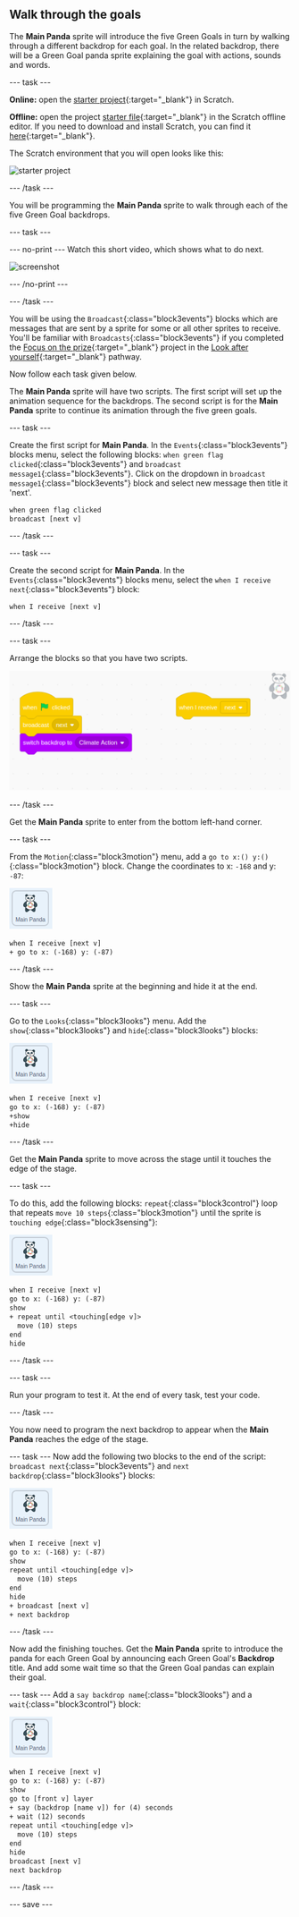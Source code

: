 ## Walk through the goals

The **Main Panda** sprite will introduce the five Green Goals in turn by walking through a different backdrop for each goal. In the related backdrop, there will be a Green Goal panda sprite explaining the goal with actions, sounds and words.

--- task ---

**Online:** open the [starter project](http://rpf.io/p/en/projectName-on){:target="_blank"} in Scratch.

**Offline:** open the project [starter file](http://rpf.io/p/en/projectName-get){:target="_blank"} in the Scratch offline editor. If you need to download and install Scratch, you can find it [here](https://scratch.mit.edu/download){:target="_blank"}.

The Scratch environment that you will open looks like this:

![starter project](images/starter_project.png)

--- /task ---

You will be programming the **Main Panda** sprite to walk through each of the five Green Goal backdrops.

--- task ---

--- no-print ---
Watch this short video, which shows what to do next.

![screenshot](images/NOTNAMEDYET.gif)

--- /no-print ---

--- /task ---

You will be using the `Broadcast`{:class="block3events"} blocks which are messages that are sent by a sprite for some or all other sprites to receive. You'll be familiar with `Broadcasts`{:class="block3events"} if you completed the [Focus on the prize](https://learning-admin.raspberrypi.org/en/projects/focus-on-the-prize){:target="_blank"} project in the [Look after yourself](https://projects.raspberrypi.org/en/pathways/look-after-yourself){:target="_blank"} pathway.

Now follow each task given below.

The **Main Panda** sprite will have two scripts. The first script will set up the animation sequence for the backdrops. The second script is for the **Main Panda** sprite to continue its animation through the five green goals.

--- task ---

Create the first script for **Main Panda**. In the `Events`{:class="block3events"} blocks menu, select the following blocks: `when green flag clicked`{:class="block3events"} and `broadcast message1`{:class="block3events"}. Click on the dropdown in `broadcast message1`{:class="block3events"} block and select new message then title it 'next'.

```blocks3
when green flag clicked
broadcast [next v]
```

--- /task ---

--- task ---

Create the second script for **Main Panda**. In the `Events`{:class="block3events"} blocks menu, select the `when I receive next`{:class="block3events"} block:

```blocks3
when I receive [next v]
```
--- /task ---

--- task ---

Arrange the blocks so that you have two scripts. 

![screenshot of the two scripts side by side](images/broadcast-scripts.png)

--- /task ---

Get the **Main Panda** sprite to enter from the bottom left-hand corner.

--- task ---

From the `Motion`{:class="block3motion"} menu, add a `go to x:() y:()`{:class="block3motion"} block. Change the coordinates to x: `-168` and y: `-87`:

![image of the main Panda sprite](images/mainpanda-sprite.png)

```blocks3
when I receive [next v]
+ go to x: (-168) y: (-87)
```

--- /task ---

Show the **Main Panda** sprite at the beginning and hide it at the end.

--- task ---

Go to the `Looks`{:class="block3looks"} menu. Add the `show`{:class="block3looks"} and `hide`{:class="block3looks"} blocks:

![image of the main Panda sprite](images/mainpanda-sprite.png)

```blocks3
when I receive [next v]
go to x: (-168) y: (-87)
+show
+hide
```

--- /task ---

Get the **Main Panda** sprite to move across the stage until it touches the edge of the stage.

--- task ---

To do this, add the following blocks: `repeat`{:class="block3control"} loop that repeats `move 10 steps`{:class="block3motion"} until the sprite is `touching edge`{:class="block3sensing"}:

![image of the main Panda sprite](images/mainpanda-sprite.png)

```blocks3
when I receive [next v]
go to x: (-168) y: (-87)
show
+ repeat until <touching[edge v]>
  move (10) steps
end
hide
```

--- /task ---

--- task ---

Run your program to test it. At the end of every task, test your code.

--- /task ---

You now need to program the next backdrop to appear when the **Main Panda** reaches the edge of the stage.

--- task ---
Now add the following two blocks to the end of the script: `broadcast next`{:class="block3events"} and `next backdrop`{:class="block3looks"} blocks:

![image of the main Panda sprite](images/mainpanda-sprite.png)

```blocks3
when I receive [next v]
go to x: (-168) y: (-87)
show
repeat until <touching[edge v]>
  move (10) steps
end
hide
+ broadcast [next v]
+ next backdrop
```

--- /task ---

Now add the finishing touches. Get the **Main Panda** sprite to introduce the panda for each Green Goal by announcing each Green Goal's **Backdrop** title. And add some wait time so that the Green Goal pandas can explain their goal.

--- task ---
Add a `say backdrop name`{:class="block3looks"} and a `wait`{:class="block3control"} block:

![image of the main Panda sprite](images/mainpanda-sprite.png)

```blocks3
when I receive [next v]
go to x: (-168) y: (-87)
show
go to [front v] layer
+ say (backdrop [name v]) for (4) seconds
+ wait (12) seconds
repeat until <touching[edge v]>
  move (10) steps
end
hide
broadcast [next v]
next backdrop
```

--- /task ---

--- save ---
